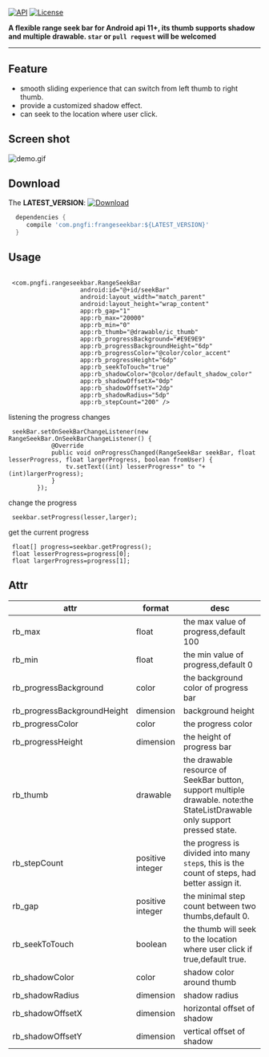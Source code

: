 [![API](https://img.shields.io/badge/API-11%2B-blue.svg?style=flat)](https://android-arsenal.com/api?level=9)
[![License](http://img.shields.io/badge/License-Apache%202.0-brightgreen.svg?style=flat)](https://opensource.org/licenses/Apache-2.0)

**A flexible range seek bar for Android api 11+,  its thumb supports shadow and multiple drawable.
`star` or `pull request` will be welcomed**
****

## Feature
- smooth sliding experience that can switch from left thumb to right thumb.
- provide a customized shadow effect.
- can seek to the location where user click.

## Screen shot
![demo.gif](https://github.com/pngfi/RangeSeekBar/blob/master/art/demo.gif)

## Download
The **LATEST_VERSION**: [![Download](https://api.bintray.com/packages/pngfi/maven/frangeseekbar/images/download.svg)](https://bintray.com/pngfi/maven/frangeseekbar/_latestVersion)
```groovy
  dependencies {
     compile 'com.pngfi:frangeseekbar:${LATEST_VERSION}'
  }
```
## Usage
```

 <com.pngfi.rangeseekbar.RangeSeekBar
                    android:id="@+id/seekBar"
                    android:layout_width="match_parent"
                    android:layout_height="wrap_content"
                    app:rb_gap="1"
                    app:rb_max="20000"
                    app:rb_min="0"
                    app:rb_thumb="@drawable/ic_thumb"
                    app:rb_progressBackground="#E9E9E9"
                    app:rb_progressBackgroundHeight="6dp"
                    app:rb_progressColor="@color/color_accent"
                    app:rb_progressHeight="6dp"
                    app:rb_seekToTouch="true"
                    app:rb_shadowColor="@color/default_shadow_color"
                    app:rb_shadowOffsetX="0dp"
                    app:rb_shadowOffsetY="2dp"
                    app:rb_shadowRadius="5dp"
                    app:rb_stepCount="200" />

```

listening the progress changes
```
 seekBar.setOnSeekBarChangeListener(new RangeSeekBar.OnSeekBarChangeListener() {
            @Override
            public void onProgressChanged(RangeSeekBar seekBar, float lesserProgress, float largerProgress, boolean fromUser) {
                tv.setText((int) lesserProgress+" to "+(int)largerProgress);
            }
        });
```

change the progress
```
 seekbar.setProgress(lesser,larger);
```
get the current progress
```
 float[] progress=seekbar.getProgress();
 float lesserProgress=progress[0];
 float largerProgress=progress[1];

```
## Attr
 attr | format | desc
  -------- | ---|---
  rb_max|float|the max value of progress,default 100
  rb_min|float|the min value of progress,default 0
  rb_progressBackground|color|the background color of progress bar
  rb_progressBackgroundHeight|dimension|background height
  rb_progressColor|color|the progress color
  rb_progressHeight|dimension|the height of progress bar
  rb_thumb|drawable|the drawable resource of SeekBar button, support multiple drawable. note:the StateListDrawable only support pressed state.
  rb_stepCount|positive integer|the progress is divided into many `step`s, this is the count of steps, had better assign it.
  rb_gap|positive integer|the minimal step count between two thumbs,default 0.
  rb_seekToTouch|boolean|the thumb will seek to the location where user click if true,default true.
  rb_shadowColor|color|shadow color around thumb
  rb_shadowRadius|dimension|shadow radius
  rb_shadowOffsetX|dimension|horizontal offset of shadow
  rb_shadowOffsetY|dimension|vertical offset  of shadow


